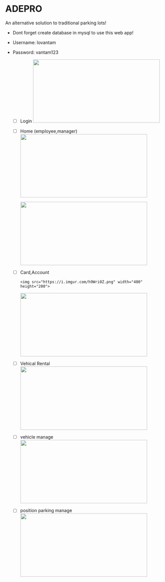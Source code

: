 # ADEPRO
An alternative solution to traditional parking lots!

- Dont forget create database in mysql to use this web app!
  
- Username: lovantam
- Password: vantam123
  - [ ] Login
       <img src="https://i.imgur.com/8aA869s.png" width="400" height="200">
       
  - [ ] Home  (employee,manager)
       <img src="https://i.imgur.com/9RfHjFQ.png" width="400" height="200">
       
      <img src="https://i.imgur.com/ZfzHDWJ.png" width="400" height="200">
      
  - [ ] Card,Account
        
        <img src="https://i.imgur.com/h9Wri0Z.png" width="400" height="200">
        
      <img src="https://i.imgur.com/hFHPPUy.png" width="400" height="200">
      
  - [ ] Vehical Rental
        <img src="https://i.imgur.com/P7XnrLU.png" width="400" height="200">
        
  - [ ] vehicle manage
        <img src="https://i.imgur.com/tIwzWDs.png" width="400" height="200">
        
  - [ ] position parking manage
        <img src="https://i.imgur.com/mkC9N5E.png" width="400" height="200">
